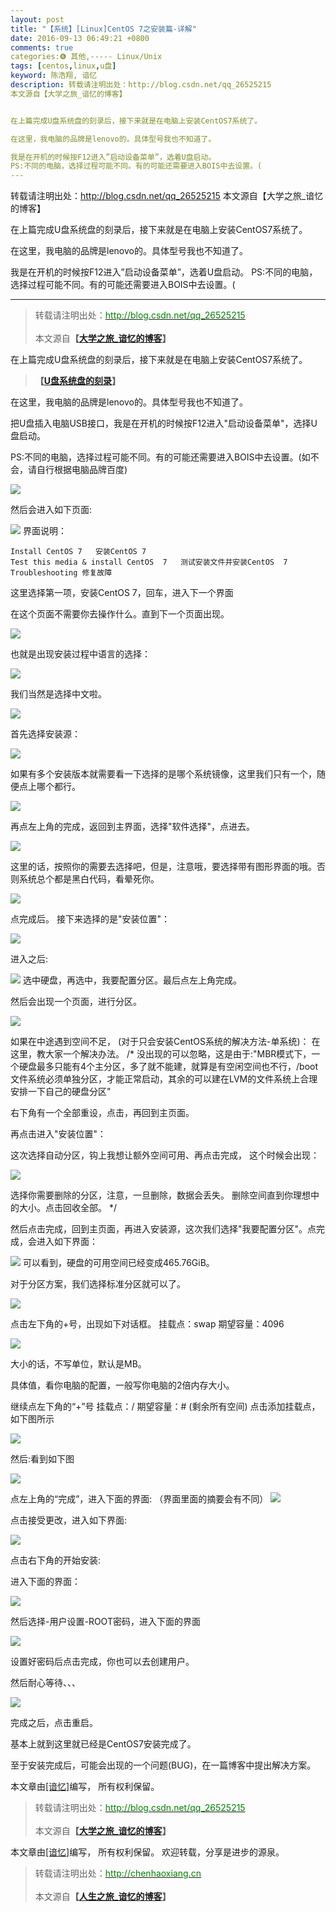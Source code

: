 ```yaml
---
layout: post
title: "【系统】[Linux]CentOS 7之安装篇-详解"
date: 2016-09-13 06:49:21 +0800
comments: true
categories:❻ 其他,----- Linux/Unix
tags: [centos,linux,u盘]
keyword: 陈浩翔, 谙忆
description: 转载请注明出处：http://blog.csdn.net/qq_26525215
本文源自【大学之旅_谙忆的博客】


在上篇完成U盘系统盘的刻录后，接下来就是在电脑上安装CentOS7系统了。

在这里，我电脑的品牌是lenovo的。具体型号我也不知道了。

我是在开机的时候按F12进入”启动设备菜单”，选着U盘启动。 
PS:不同的电脑，选择过程可能不同。有的可能还需要进入BOIS中去设置。( 
---
```



转载请注明出处：http://blog.csdn.net/qq_26525215
本文源自【大学之旅_谙忆的博客】


在上篇完成U盘系统盘的刻录后，接下来就是在电脑上安装CentOS7系统了。

在这里，我电脑的品牌是lenovo的。具体型号我也不知道了。

我是在开机的时候按F12进入”启动设备菜单”，选着U盘启动。 
PS:不同的电脑，选择过程可能不同。有的可能还需要进入BOIS中去设置。(
<!-- more -->
----------

<blockquote cite='陈浩翔'>
<p background-color='#D3D3D3'>转载请注明出处：<a href='http://blog.csdn.net/qq_26525215'><font color="green">http://blog.csdn.net/qq_26525215</font></a><br><br>
本文源自<strong>【<a href='http://blog.csdn.net/qq_26525215' target='_blank'>大学之旅_谙忆的博客</a>】</strong></p>
</blockquote>

在上篇完成U盘系统盘的刻录后，接下来就是在电脑上安装CentOS7系统了。
<blockquote cite='陈浩翔'>
<strong>【<a href='http://blog.csdn.net/qq_26525215/article/details/52527833' target='_blank'>U盘系统盘的刻录</a>】</strong></p>
</blockquote>

在这里，我电脑的品牌是lenovo的。具体型号我也不知道了。

把U盘插入电脑USB接口，我是在开机的时候按F12进入"启动设备菜单"，选择U盘启动。

PS:不同的电脑，选择过程可能不同。有的可能还需要进入BOIS中去设置。(如不会，请自行根据电脑品牌百度)

![](http://img.blog.csdn.net/20160913175648405)

然后会进入如下页面:

![](http://img.blog.csdn.net/20160913175908213)
界面说明：
```
Install CentOS 7   安装CentOS 7
Test this media & install CentOS  7   测试安装文件并安装CentOS  7
Troubleshooting 修复故障
```
这里选择第一项，安装CentOS  7，回车，进入下一个界面

在这个页面不需要你去操作什么。直到下一个页面出现。

![](http://img.blog.csdn.net/20160913180023047)

也就是出现安装过程中语言的选择：

![](http://img.blog.csdn.net/20160913180128841)

我们当然是选择中文啦。

![](http://img.blog.csdn.net/20160913180158076)

首先选择安装源：

![](http://img.blog.csdn.net/20160913180316330)

如果有多个安装版本就需要看一下选择的是哪个系统镜像，这里我们只有一个，随便点上哪个都行。

![](http://img.blog.csdn.net/20160913180410939)

再点左上角的完成，返回到主界面，选择"软件选择"，点进去。

![](http://img.blog.csdn.net/20160913180547425)

这里的话，按照你的需要去选择吧，但是，注意哦，要选择带有图形界面的哦。否则系统总个都是黑白代码，看晕死你。

![](http://img.blog.csdn.net/20160913180710628)

点完成后。
接下来选择的是"安装位置"：

![](http://img.blog.csdn.net/20160913180903305)

进入之后:

![](http://img.blog.csdn.net/20160913181339561)
选中硬盘，再选中，我要配置分区。最后点左上角完成。

然后会出现一个页面，进行分区。

![](http://img.blog.csdn.net/20160913181646321)

如果在中途遇到空间不足，
(对于只会安装CentOS系统的解决方法-单系统)：
在这里，教大家一个解决办法。
/*
没出现的可以忽略，这是由于:"MBR模式下，一个硬盘最多只能有4个主分区，多了就不能建，就算是有空闲空间也不行，/boot文件系统必须单独分区，才能正常启动，其余的可以建在LVM的文件系统上合理安排一下自己的硬盘分区"


右下角有一个全部重设，点击，再回到主页面。

再点击进入"安装位置"：

这次选择自动分区，钩上我想让额外空间可用、再点击完成，
这个时候会出现：

![](http://img.blog.csdn.net/20160913182146104)

选择你需要删除的分区，注意，一旦删除，数据会丢失。
删除空间直到你理想中的大小。点击回收全部。
*/

然后点击完成，回到主页面，再进入安装源，这次我们选择"我要配置分区"。点完成，会进入如下界面：

![](http://img.blog.csdn.net/20160913182830357)
可以看到，硬盘的可用空间已经变成465.76GiB。

对于分区方案，我们选择标准分区就可以了。

![](http://img.blog.csdn.net/20160913182944379)

点击左下角的+号，出现如下对话框。
挂载点：swap
期望容量：4096

![](http://img.blog.csdn.net/20160913183050521)

大小的话，不写单位，默认是MB。

具体值，看你电脑的配置，一般写你电脑的2倍内存大小。

继续点左下角的“+”号
挂载点：/
期望容量：#  (剩余所有空间)
点击添加挂载点，如下图所示

![](http://img.blog.csdn.net/20160913183342274)


然后:看到如下图

![](http://img.blog.csdn.net/20160913183439078)

点左上角的“完成”，进入下面的界面:
（界面里面的摘要会有不同）
![](http://img.blog.csdn.net/20160913183542923)

点击接受更改，进入如下界面:

![](http://img.blog.csdn.net/20160913183643017)

点击右下角的开始安装:

进入下面的界面：

![](http://img.blog.csdn.net/20160913183950078)

然后选择-用户设置-ROOT密码，进入下面的界面

![](http://img.blog.csdn.net/20160913184101783)

设置好密码后点击完成，你也可以去创建用户。

然后耐心等待、、、

![](http://img.blog.csdn.net/20160913184212551)

完成之后，点击重启。


基本上就到这里就已经是CentOS7安装完成了。

至于安装完成后，可能会出现的一个问题(BUG)，在一篇博客中提出解决方案。


本文章由<a href="https://chenhaoxiang.github.io/">[谙忆]</a>编写， 所有权利保留。 
<blockquote cite='陈浩翔'>
<p background-color='#D3D3D3'>转载请注明出处：<a href='http://blog.csdn.net/qq_26525215'><font color="green">http://blog.csdn.net/qq_26525215</font></a><br><br>
本文源自<strong>【<a href='http://blog.csdn.net/qq_26525215' target='_blank'>大学之旅_谙忆的博客</a>】</strong></p>
</blockquote>


本文章由<a href="http://chenhaoxiang.cn/">[谙忆]</a>编写， 所有权利保留。 
欢迎转载，分享是进步的源泉。
<blockquote cite='陈浩翔'>
<p background-color='#D3D3D3'>转载请注明出处：<a href='http://chenhaoxiang.cn'><font color="green">http://chenhaoxiang.cn</font></a><br><br>
本文源自<strong>【<a href='http://chenhaoxiang.cn' target='_blank'>人生之旅_谙忆的博客</a>】</strong></p>
</blockquote>
